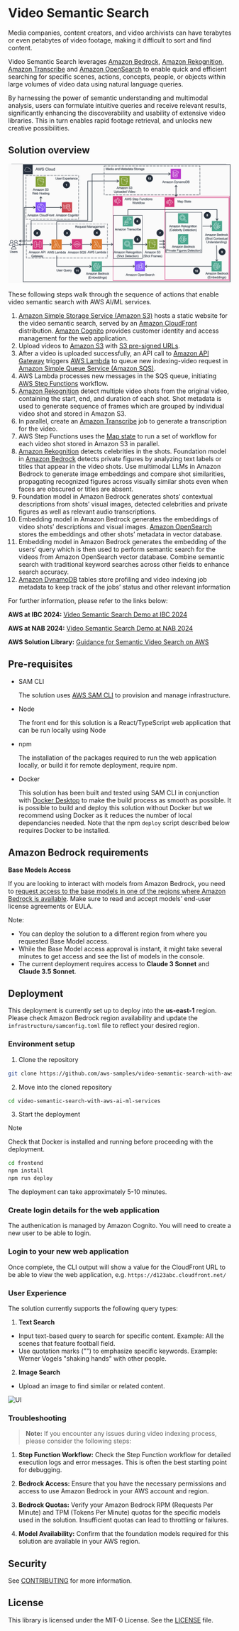 # Video Semantic Search

Media companies, content creators, and video archivists can have terabytes or even petabytes of video footage, making it difficult to sort and find content.

Video Semantic Search leverages [Amazon Bedrock](https://aws.amazon.com/bedrock/), [Amazon Rekognition](https://aws.amazon.com/rekognition/), [Amazon Transcribe](https://aws.amazon.com/transcribe/) and [Amazon OpenSearch](https://aws.amazon.com/opensearch-service/features/serverless/) to enable quick and efficient searching for specific scenes, actions, concepts, people, or objects within large volumes of video data using natural language queries.

By harnessing the power of semantic understanding and multimodal analysis, users can formulate intuitive queries and receive relevant results, significantly enhancing the discoverability and usability of extensive video libraries. This in turn enables rapid footage retrieval, and unlocks new creative possibilities.

## Solution overview

![Architecture diagram - Video Semantic Search](assets/video-semantic-search-architecture.png?raw=true "Architecture diagram - Video Semantic Search")

These following steps walk through the sequence of actions that enable video semantic search with AWS AI/ML services.

1. [Amazon Simple Storage Service (Amazon S3)](https://aws.amazon.com/s3/) hosts a static website for the video semantic search, served by an [Amazon CloudFront](https://aws.amazon.com/cloudfront/) distribution. [Amazon Cognito](https://aws.amazon.com/cognito/) provides customer identity and access management for the web application.
2. Upload videos to [Amazon S3](https://aws.amazon.com/s3/) with [S3 pre-signed URLs](https://docs.aws.amazon.com/AmazonS3/latest/userguide/ShareObjectPreSignedURL.html).
3. After a video is uploaded successfully, an API call to [Amazon API Gateway](https://aws.amazon.com/api-gateway/) triggers [AWS Lambda](https://aws.amazon.com/lambda/) to queue new indexing-video request in [Amazon Simple Queue Service (Amazon SQS)](https://aws.amazon.com/sqs/).
4. AWS Lambda processes new messages in the SQS queue, initiating [AWS Step Functions](https://aws.amazon.com/step-functions/) workflow.
5. [Amazon Rekognition](https://docs.aws.amazon.com/rekognition/latest/dg/segments.html) detect multiple video shots from the original video, containing the start, end, and duration of each shot. Shot metadata is used to generate sequence of frames which are grouped by individual video shot and stored in Amazon S3.
6. In parallel, create an [Amazon Transcribe](https://aws.amazon.com/transcribe/) job to generate a transcription for the video.
7. AWS Step Functions uses the [Map state](https://docs.aws.amazon.com/step-functions/latest/dg/state-map.html) to run a set of workflow for each video shot stored in Amazon S3 in parallel.
8. [Amazon Rekognition](https://docs.aws.amazon.com/rekognition/latest/dg/celebrities.html) detects celebrities in the shots. Foundation model in [Amazon Bedrock](https://aws.amazon.com/bedrock/) detects private figures by analyzing text labels or titles that appear in the video shots. Use multimodal LLMs in Amazon Bedrock to generate image embeddings and compare shot similarities, propagating recognized figures across visually similar shots even when faces are obscured or titles are absent.
9. Foundation model in Amazon Bedrock generates shots’ contextual descriptions from shots’ visual images, detected celebrities and private figures as well as relevant audio transcriptions.
10. Embedding model in Amazon Bedrock generates the embeddings of video shots’ descriptions and visual images. [Amazon OpenSearch](https://aws.amazon.com/opensearch-service/features/serverless/) stores the embeddings and other shots’ metadata in vector database.
11. Embedding model in Amazon Bedrock generates the embedding of the users’ query which is then used to perform semantic search for the videos from Amazon OpenSearch vector database. Combine semantic search with traditional keyword searches across other fields to enhance search accuracy.
12. [Amazon DynamoDB](https://aws.amazon.com/dynamodb/) tables store profiling and video indexing job metadata to keep track of the jobs’ status and other relevant information

For further information, please refer to the links below:

**AWS at IBC 2024:** [Video Semantic Search Demo at IBC 2024](https://aws.amazon.com/media/ibc24-demos/data-science-and-analytics-video-semantic-search/)

**AWS at NAB 2024:** [Video Semantic Search Demo at NAB 2024](https://aws.amazon.com/media/nab24-demos/nab24-demos-data-science-and-analytics-video-semantic-search/)

**AWS Solution Library:** [Guidance for Semantic Video Search on AWS](https://aws.amazon.com/solutions/guidance/semantic-video-search-on-aws/)

## Pre-requisites

- SAM CLI

  The solution uses [AWS SAM CLI](https://docs.aws.amazon.com/serverless-application-model/latest/developerguide/install-sam-cli.html) to provision and manage infrastructure.

- Node

  The front end for this solution is a React/TypeScript web application that can be run locally using Node

- npm

  The installation of the packages required to run the web application locally, or build it for remote deployment, require npm.

- Docker

  This solution has been built and tested using SAM CLI in conjunction with [Docker Desktop](https://www.docker.com/products/docker-desktop/) to make the build process as smooth as possible. It is possible to build and deploy this solution without Docker but we recommend using Docker as it reduces the number of local dependancies needed.
  Note that the npm `deploy` script described below requires Docker to be installed.

## Amazon Bedrock requirements

**Base Models Access**

If you are looking to interact with models from Amazon Bedrock, you need to [request access to the base models in one of the regions where Amazon Bedrock is available](https://console.aws.amazon.com/bedrock/home?#/modelaccess). Make sure to read and accept models' end-user license agreements or EULA.

Note:

- You can deploy the solution to a different region from where you requested Base Model access.
- While the Base Model access approval is instant, it might take several minutes to get access and see the list of models in the console.
- The current deployment requires access to **Claude 3 Sonnet** and **Claude 3.5 Sonnet**.

## Deployment

This deployment is currently set up to deploy into the **us-east-1** region. Please check Amazon Bedrock region availability and update the `infrastructure/samconfig.toml` file to reflect your desired region.

### Environment setup

1. Clone the repository

```bash
git clone https://github.com/aws-samples/video-semantic-search-with-aws-ai-ml-services.git
```

2. Move into the cloned repository

```bash
cd video-semantic-search-with-aws-ai-ml-services
```

3. Start the deployment

> [!NOTE]
> Check that Docker is installed and running before proceeding with the deployment.

```bash
cd frontend
npm install
npm run deploy
```

The deployment can take approximately 5-10 minutes.

### Create login details for the web application

The authenication is managed by Amazon Cognito. You will need to create a new user to be able to login.

### Login to your new web application

Once complete, the CLI output will show a value for the CloudFront URL to be able to view the web application, e.g. `https://d123abc.cloudfront.net/`

### User Experience

The solution currently supports the following query types:

1. **Text Search**

- Input text-based query to search for specific content. Example: All the scenes that feature football field.
- Use quotation marks ("") to emphasize specific keywords. Example: Werner Vogels "shaking hands" with other people.

2. **Image Search**

- Upload an image to find similar or related content.

![UI](assets/video-semantic-search-ui.gif "Video Semantic Search UI")

### Troubleshooting

> **Note:** If you encounter any issues during video indexing process, please consider the following steps:

1. **Step Function Workflow:** Check the Step Function workflow for detailed execution logs and error messages. This is often the best starting point for debugging.

2. **Bedrock Access:** Ensure that you have the necessary permissions and access to use Amazon Bedrock in your AWS account and region.

3. **Bedrock Quotas:** Verify your Amazon Bedrock RPM (Requests Per Minute) and TPM (Tokens Per Minute) quotas for the specific models used in the solution. Insufficient quotas can lead to throttling or failures.

4. **Model Availability:** Confirm that the foundation models required for this solution are available in your AWS region.

## Security

See [CONTRIBUTING](CONTRIBUTING.md#security-issue-notifications) for more information.

## License

This library is licensed under the MIT-0 License. See the [LICENSE](LICENSE) file.
